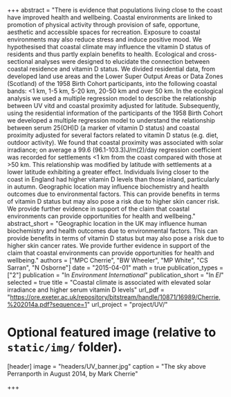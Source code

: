 +++
abstract = "There is evidence that populations living close to the coast have improved health and wellbeing. Coastal environments are linked to promotion of physical activity through provision of safe, opportune, aesthetic and accessible spaces for recreation. Exposure to coastal environments may also reduce stress and induce positive mood. We hypothesised that coastal climate may influence the vitamin D status of residents and thus partly explain benefits to health. Ecological and cross-sectional analyses were designed to elucidate the connection between coastal residence and vitamin D status. We divided residential data, from developed land use areas and the Lower Super Output Areas or Data Zones (Scotland) of the 1958 Birth Cohort participants, into the following coastal bands: <1 km, 1-5 km, 5-20 km, 20-50 km and over 50 km. In the ecological analysis we used a multiple regression model to describe the relationship between UV vitd and coastal proximity adjusted for latitude. Subsequently, using the residential information of the participants of the 1958 Birth Cohort we developed a multiple regression model to understand the relationship between serum 25(OH)D (a marker of vitamin D status) and coastal proximity adjusted for several factors related to vitamin D status (e.g. diet, outdoor activity). We found that coastal proximity was associated with solar irradiance; on average a 99.6 (96.1-103.3)J/m(2)/day regression coefficient was recorded for settlements <1 km from the coast compared with those at >50 km. This relationship was modified by latitude with settlements at a lower latitude exhibiting a greater effect. Individuals living closer to the coast in England had higher vitamin D levels than those inland, particularly in autumn. Geographic location may influence biochemistry and health outcomes due to environmental factors. This can provide benefits in terms of vitamin D status but may also pose a risk due to higher skin cancer risk. We provide further evidence in support of the claim that coastal environments can provide opportunities for health and wellbeing."
abstract_short = "Geographic location in the UK may influence human biochemistry and health outcomes due to environmental factors. This can provide benefits in terms of vitamin D status but may also pose a risk due to higher skin cancer rates. We provide further evidence in support of the claim that coastal environments can provide opportunities for health and wellbeing."
authors = ["MPC Cherrie", "BW Wheeler", "MP White", "CS Sarran", "N Osborne"]
date = "2015-04-01"
math = true
publication_types = ["2"]
publication = "In *Environment International*"
publication_short = "In *EI*"
selected = true
title = "Coastal climate is associated with elevated solar irradiance and higher serum vitamin D levels"
url_pdf = "https://ore.exeter.ac.uk/repository/bitstream/handle/10871/16989/Cherrie,%202014a.pdf?sequence=1"
url_project = "project/UV/"


# Optional featured image (relative to `static/img/` folder).
[header]
image = "headers/UV_banner.jpg"
caption = "The sky above Perranporth in August 2014, by Mark Cherrie"

+++
